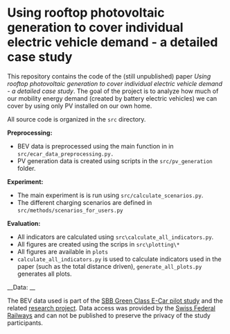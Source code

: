 # Using rooftop photovoltaic generation to cover individual electric vehicle demand - a detailed case study

This repository contains the code of the (still unpublished) paper _Using rooftop photovoltaic generation to cover individual electric vehicle demand - a detailed case study_. The goal of the project is to analyze how much of our mobility energy demand (created by battery electric vehicles) we can cover by using only PV installed on our own home. 

All source code is organized in the `src` directory. 

__Preprocessing:__

- BEV data is preprocessed using the main function in in `src/ecar_data_preprocessing.py.`
- PV generation data is created using scripts in the `src/pv_generation` folder. 

__Experiment:__

- The main experiment is is run using `src/calculate_scenarios.py`.
- The different charging scenarios are defined in `src/methods/scenarios_for_users.py`  

__Evaluation:__ 

- All indicators are calculated using `src\calculate_all_indicators.py`. 
- All figures are created using the scrips in `src\plotting\*`
- All figures are available in `plots`
- `calculate_all_indicators.py` is used to calculate indicators used in the paper (such as the total distance driven),  `generate_all_plots.py` generates all plots.

__Data: __

The BEV data used is part of the [SBB Green Class E-Car pilot study](https://www.sbb.ch/en/travelcards-and-tickets/railpasses/greenclass/about-sbb-green-class/pilot-projects.html) and the related [research project](https://www.research-collection.ethz.ch/handle/20.500.11850/353337). Data access was provided by the [Swiss Federal Railways](https://www.sbb.ch/en/home.html) and can not be published to preserve the privacy of the study participants.










